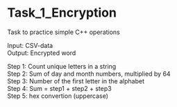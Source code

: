 # Task_1_Encryption
Task to practice simple C++ operations

Input: CSV-data<br/>
Output: Encrypted word

Step 1: Count unique letters in a string<br/>
Step 2: Sum of day and month numbers, multiplied by 64<br/>
Step 3: Number of the first letter in the alphabet<br/>
Step 4: Sum = step1 + step2 + step3<br/>
Step 5: hex convertion (uppercase)
